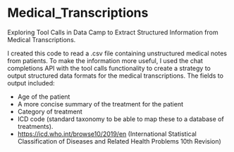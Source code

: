 # Medical_Transcriptions
Exploring Tool Calls in Data Camp to Extract Structured Information from Medical Transcriptions. 

I created this code to read a .csv file containing unstructured medical notes from patients. 
To make the information more useful, I used the chat completions API with the tool calls functionality to create a strategy to output structured data formats for the medical transcriptions. 
The fields to output included:
- Age of the patient
- A more concise summary of the treatment for the patient
- Category of treatment
- ICD code (standard taxonomy to be able to map these to a database of treatments).
- https://icd.who.int/browse10/2019/en (International Statistical Classification of Diseases and Related Health Problems 10th Revision)

